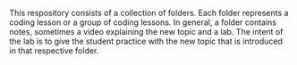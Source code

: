 This respository consists of a collection of folders. Each folder represents a coding lesson or a group of coding lessons. In general, a folder contains notes,  sometimes a video explaining the new topic and a lab. The intent of the lab is to give the student practice with the new topic that is introduced in that respective folder.
